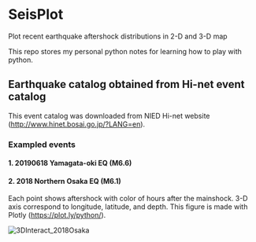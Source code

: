 # SeisPlot
Plot recent earthquake aftershock distributions in 2-D and 3-D map

This repo stores my personal python notes for learning how to play with python.

## Earthquake catalog obtained from Hi-net event catalog
This event catalog was downloaded from NIED Hi-net website (http://www.hinet.bosai.go.jp/?LANG=en).


### Exampled events
#### 1. 20190618 Yamagata-oki EQ (M6.6)


#### 2. 2018 Northern Osaka EQ (M6.1)
Each point shows aftershock with color of hours after the mainshock.
3-D axis correspond to longitude, latitude, and depth.
This figure is made with Plotly (https://plot.ly/python/).

![3DInteract_2018Osaka](https://user-images.githubusercontent.com/35716467/58939906-2b7cb680-87b3-11e9-85a5-6966d5598ed7.gif)
